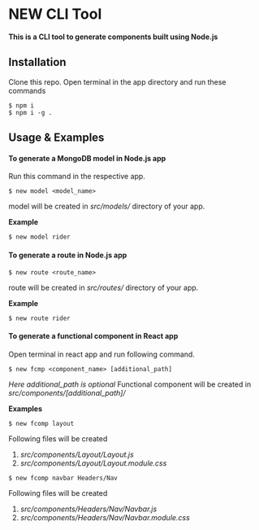 # NEW CLI Tool

**This is a CLI tool to generate components built using Node.js**

## Installation

Clone this repo. Open terminal in the app directory and run these commands

```
$ npm i
$ npm i -g .
```

## Usage & Examples

#### To generate a MongoDB model in Node.js app

Run this command in the respective app.

```
$ new model <model_name>
```

model will be created in _src/models/_ directory of your app.

**Example**

```
$ new model rider
```

#### To generate a route in Node.js app

```
$ new route <route_name>
```

route will be created in _src/routes/_ directory of your app.

**Example**

```
$ new route rider
```

#### To generate a functional component in React app

Open terminal in react app and run following command.

```
$ new fcmp <component_name> [additional_path]
```

_Here additional_path is optional_
Functional component will be created in _src/components/[additional_path]/_

**Examples**

```
$ new fcomp layout
```

Following files will be created

1. _src/components/Layout/Layout.js_
2. _src/components/Layout/Layout.module.css_

```
$ new fcomp navbar Headers/Nav
```

Following files will be created

1. _src/components/Headers/Nav/Navbar.js_
2. _src/components/Headers/Nav/Navbar.module.css_
